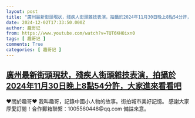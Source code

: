 ```yaml
---
layout: post
title: "廣州最新街頭現狀，殘疾人街頭雜技表演，拍攝於2024年11月30日晚上8點54分許，大家進來看看吧"
date: 2024-12-02T17:33:50.000Z
author: 趣哥记
from: https://www.youtube.com/watch?v=TQT6KHOixn0
tags: [ 趣哥记 ]
comments: True
categories: [ 趣哥记 ]
---
```

<!--1733160830000-->
[廣州最新街頭現狀，殘疾人街頭雜技表演，拍攝於2024年11月30日晚上8點54分許，大家進來看看吧](https://www.youtube.com/watch?v=TQT6KHOixn0)
------

<div>
♥關於趣哥♥  我叫趣哥，記錄中國小人物的故事。街拍城市美好記憶。  感謝大家厚愛訂閱！合作郵箱聯繫：1005560448@qq.com 備註來意。
</div>
